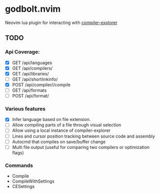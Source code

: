 # godbolt.nvim
Neovim lua plugin for interacting with [compiler-explorer](https://godbolt.org/)

## TODO
### Api Coverage:
- [x] GET /api/languages
- [x] GET /api/compilers/<lang-id>
- [x] GET /api/libraries/<lang-id>
- [ ] GET /api/shortlinkinfo/<link-id>
- [x] POST /api/compiler/<compiler-id>/compile
- [ ] GET /api/formats
- [ ] POST /api/format/<formatter>

### Various features
- [x] Infer language based on file extension.
- [ ] Allow compiling parts of a file through visual selection
- [ ] Allow using a local instance of compiler-explorer
- [ ] Lines and cursor position tracking between source code and assembly
- [ ] Autocmd that compiles on save/buffer change
- [ ] Multi file output (useful for comparing two compilers or optimization flags)

### Commands
- Compile
- CompileWithSettings
- CESettings


